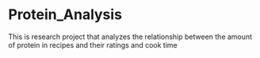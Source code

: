 # Protein_Analysis
This is research project that analyzes the relationship between the amount of protein in recipes and their ratings and cook time
